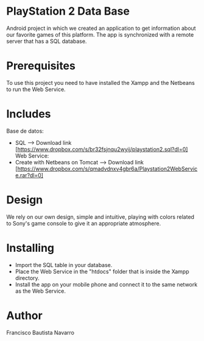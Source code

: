 PlayStation 2 Data Base
======================
Android project in which we created an application to get information about our favorite games of this platform.
The app is synchronized with a remote server that has a SQL database.

Prerequisites
======================
To use this project you need to have installed the Xampp and the Netbeans to run the Web Service.

Includes
======================
Base de datos:
- SQL --> Download link [https://www.dropbox.com/s/br32fsjnqu2wyij/playstation2.sql?dl=0]
Web Service:
- Create with Netbeans on Tomcat --> Download link [https://www.dropbox.com/s/qmadvdnxv4gbr6a/Playstation2WebService.rar?dl=0]

Design
======================
We rely on our own design, simple and intuitive, playing with colors related to Sony's game console to give it an appropriate atmosphere.

Installing
======================
- Import the SQL table in your database.
- Place the Web Service in the "htdocs" folder that is inside the Xampp directory.
- Install the app on your mobile phone and connect it to the same network as the Web Service.

Author
=====================
Francisco Bautista Navarro

